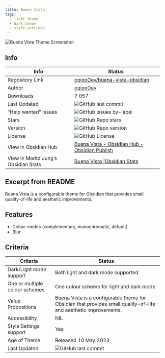```yaml
---
title: Buena Vista
tags:
  - light_theme
  - dark_theme
  - style_settings
---
```


![Buena Vista Theme Screenshot](https://raw.githubusercontent.com/oqipoDev/buena-vista-obsidian/refs/heads/master/img/main.png)

## Info

|Info|Status|
|---|---|
|Repository Link|[oqipoDev/buena-vista-obsidian](https://github.com/oqipoDev/buena-vista-obsidian)|
|Author|[oqipoDev](https://github.com/oqipoDev/)|
|Downloads|7 057|
|Last Updated|![GitHub last commit](https://img.shields.io/github/last-commit/oqipoDev/buena-vista-obsidian?color=573E7A&amp;label=last%20update&amp;logo=github&amp;style=for-the-badge)|
|“Help wanted” issues|![GitHub issues by-label](https://img.shields.io/github/issues/oqipoDev/buena-vista-obsidian/help%20wanted?color=573E7A&amp;logo=github&amp;style=for-the-badge)|
|Stars|![GitHub Repo stars](https://img.shields.io/github/stars/oqipoDev/buena-vista-obsidian?color=573E7A&amp;logo=github&amp;style=for-the-badge)|
|Version|![GitHub Repo version](https://img.shields.io/github/v/release/oqipoDev/buena-vista-obsidian?color=573E7A&amp;logo=github&amp;style=for-the-badge&sort=semver)|
|License|![GitHub License](https://img.shields.io/github/license/oqipoDev/buena-vista-obsidian?style=for-the-badge)|
|View in Obsidian Hub|[Buena Vista \- Obsidian Hub \- Obsidian Publish](https://publish.obsidian.md/hub/02+-+Community+Expansions/02.05+All+Community+Expansions/Themes/Buena+Vista)|
|View in Moritz Jung’s Obsidian Stats|[Buena Vista \|Obsidian Stats](https://www.moritzjung.dev/obsidian-stats/themes/buena-vista/)|

## Excerpt from README

Buena Vista is a configurable theme for Obsidian that provides small quality-of-life and aesthetic improvements.

## Features

- Colour modes (complementary, monochromatic, default)
- Blur

## Criteria

|Criteria|Status|
|---|---|
|Dark/Light mode support|Both light and dark mode supported|
|One or multiple colour schemes|One colour scheme for light and dark mode|
|Value Propositions|Buena Vista is a configurable theme for Obsidian that provides small quality-of-life and aesthetic improvements.|
|Accessibility|NIL|
|Style Settings support|Yes|
|Age of Theme|Released 10 May 2023|
|Last Updated|![GitHub last commit](https://img.shields.io/github/last-commit/oqipoDev/buena-vista-obsidian?color=573E7A&amp;label=last%20update&amp;logo=github&amp;style=for-the-badge)|

